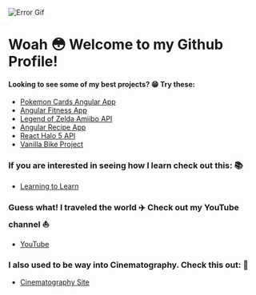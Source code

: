 ![Error Gif](https://res.cloudinary.com/rangle/image/fetch/w_700/https://rangleio.ghost.io/content/images/2016/01/angular-2-michael-blog.gif)

# Woah :flushed: Welcome to my Github Profile!

#### Looking to see some of my best projects? :grin: Try these:
  - [Pokemon Cards Angular App](https://github.com/SteamyWolf/Pokemon-Cards-Angular)
  - [Angular Fitness App](https://github.com/SteamyWolf/fitness-app1)
  - [Legend of Zelda Amiibo API](https://github.com/SteamyWolf/ui-components-api-data-RIA)
  - [Angular Recipe App](https://github.com/SteamyWolf/RecipeAppProject-Angular)
  - [React Halo 5 API](https://github.com/SteamyWolf/initial-react-app)
  - [Vanilla Bike Project](https://github.com/SteamyWolf/MarketingWebsite-BikeShop)
  
  
### If you are interested in seeing how I learn check out this: :books:
  - [Learning to Learn](https://medium.com/wyatt-allan)
  
  
### Guess what! I traveled the world :airplane: Check out my YouTube channel :sailboat:
  - [YouTube](https://www.youtube.com/channel/UCsvpFVx_x_Rj118UOshOuTQ)
  
 
### I also used to be way into Cinematography. Check this out: :movie_camera:
  - [Cinematography Site](https://wyatthunterallan.wixsite.com/allan)
  
<!--
**SteamyWolf/SteamyWolf** is a ✨ _special_ ✨ repository because its `README.md` (this file) appears on your GitHub profile.

Here are some ideas to get you started:

- 🔭 I’m currently working on ...
- 🌱 I’m currently learning ...
- 👯 I’m looking to collaborate on ...
- 🤔 I’m looking for help with ...
- 💬 Ask me about ...
- 📫 How to reach me: ...
- 😄 Pronouns: ...
- ⚡ Fun fact: ...
-->
